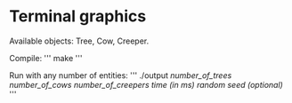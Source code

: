 # Terminal graphics
Available objects: Tree, Cow, Creeper.

Compile:
'''
make
'''

Run with any number of entities:
'''
./output *number_of_trees* *number_of_cows* *number_of_creepers* *time (in ms)* *random seed (optional)*
'''
